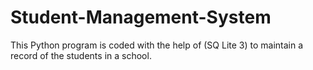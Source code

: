 # Student-Management-System
This Python program is coded with the help of (SQ Lite 3) to maintain a record of the students in a school.  
